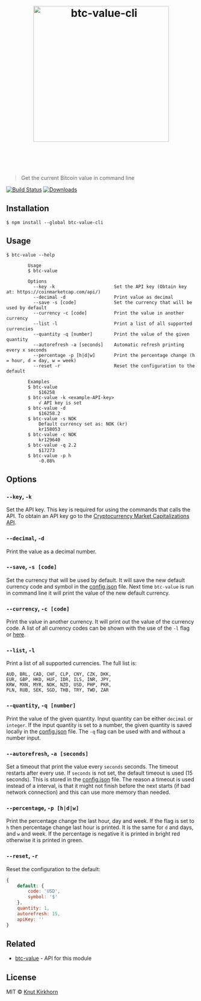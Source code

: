 <h1 align="center">
	<br>
	<img width="360" src="https://raw.githubusercontent.com/knutkirkhorn/btc-value-cli/main/media/logo.svg" alt="btc-value-cli">
	<br>
	<br>
	<br>
</h1>

> Get the current Bitcoin value in command line

[![Build Status](https://travis-ci.org/knutkirkhorn/btc-value-cli.svg?branch=main)](https://travis-ci.org/knutkirkhorn/btc-value-cli) [![Downloads](https://img.shields.io/npm/dm/btc-value-cli.svg)](https://www.npmjs.com/package/btc-value-cli)

## Installation
```
$ npm install --global btc-value-cli 
```

## Usage
```
$ btc-value --help

        Usage
        $ btc-value
        
        Options
          --key -k                      Set the API key (Obtain key at: https://coinmarketcap.com/api/)
          --decimal -d                  Print value as decimal
          --save -s [code]              Set the currency that will be used by default
          --currency -c [code]          Print the value in another currency         
          --list -l                     Print a list of all supported currencies
          --quantity -q [number]        Print the value of the given quantity
          --autorefresh -a [seconds]    Automatic refresh printing every x seconds
          --percentage -p [h|d|w]       Print the percentage change (h = hour, d = day, w = week)
          --reset -r                    Reset the configuration to the default

        Examples
        $ btc-value
            $16258
        $ btc-value -k <example-API-key>
            √ API key is set
        $ btc-value -d
            $16258.2
        $ btc-value -s NOK
            Default currency set as: NOK (kr)
            kr158053
        $ btc-value -c NOK
            kr129640
        $ btc-value -q 2.2
            $17273
        $ btc-value -p h
            -0.08%
```

## Options
### `--key`, `-k`
Set the API key. This key is required for using the commands that calls the API. To obtain an API key go to the [Cryptocurrency Market Capitalizations API](https://coinmarketcap.com/api/). 

### `--decimal`, `-d`
Print the value as a decimal number.

### `--save`, `-s [code]`
Set the currency that will be used by default. It will save the new default currency code and symbol in the [config.json](config.json) file. Next time ```btc-value``` is run in command line it will print the value of the new default currency.

### `--currency`, `-c [code]`
Print the value in another currency. It will print out the value of the currency code. A list of all currency codes can be shown with the use of the `-l` flag or [here](https://github.com/knutkirkhorn/btc-value/blob/main/currencies.json).

### `--list`, `-l`
Print a list of all supported currencies.
The full list is:
```
AUD, BRL, CAD, CHF, CLP, CNY, CZK, DKK,
EUR, GBP, HKD, HUF, IDR, ILS, INR, JPY,
KRW, MXN, MYR, NOK, NZD, USD, PHP, PKR,
PLN, RUB, SEK, SGD, THB, TRY, TWD, ZAR
```

### `--quantity`, `-q [number]`
Print the value of the given quantity. Input quantity can be either ```decimal``` or ```integer```.
If the input quantity is set to a number, the given quantity is saved locally in the [config.json](config.json) file.
The `-q` flag can be used with and without a number input.

### `--autorefresh`, `-a [seconds]`
Set a timeout that print the value every `seconds` seconds. The timeout restarts after every use. If `seconds` is not set, the default timeout is used (15 seconds). This is stored in the [config.json](config.json) file. The reason a timeout is used instead of a interval, is that it might not finish before the next starts (if bad network connection) and this can use more memory than needed.

### `--percentage`, `-p [h|d|w]`
Print the percentage change the last hour, day and week. If the flag is set to `h` then percentage change last hour is printed. It is the same for `d` and days, and `w` and week.
If the percentage is negative it is printed in bright red otherwise it is printed in green.

### `--reset`, `-r`
Reset the configuration to the default:
```js
{
    default: {
        code: 'USD',
        symbol: '$'
    },
    quantity: 1,
    autorefresh: 15,
    apiKey: ''
}
```

## Related
- [btc-value](https://github.com/knutkirkhorn/btc-value) - API for this module

## License
MIT © [Knut Kirkhorn](LICENSE)
